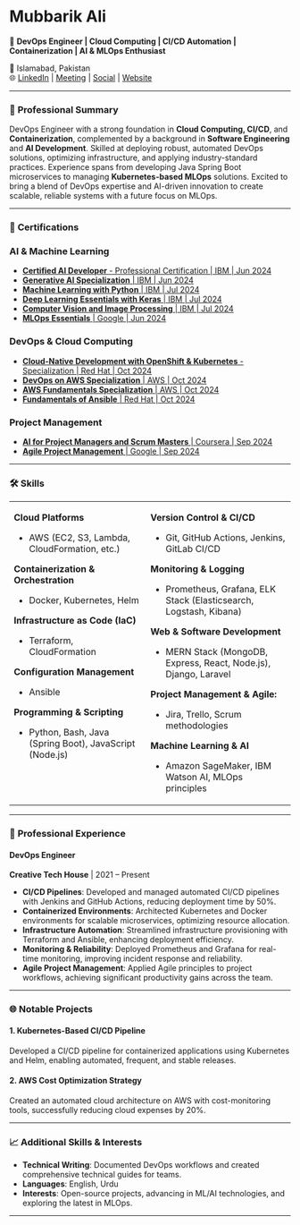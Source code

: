 # Mubbarik Ali

🚀 **DevOps Engineer | Cloud Computing | CI/CD Automation | Containerization | AI & MLOps Enthusiast**

📍 Islamabad, Pakistan  
🌐 <a href="https://linkedin.com/in/mubbarikali" target="_blank">LinkedIn</a> | <a href="https://calendly.com/mubbarikali" target="_blank">Meeting</a> | <a href="https://linktr.ee/mubbarikali" target="_blank">Social</a> | <a href="https://mubbarikali.github.io" target="_blank">Website</a>

---

### 🌟 **Professional Summary**

DevOps Engineer with a strong foundation in **Cloud Computing, CI/CD**, and **Containerization**, complemented by a background in **Software Engineering** and **AI Development**. Skilled at deploying robust, automated DevOps solutions, optimizing infrastructure, and applying industry-standard practices. Experience spans from developing Java Spring Boot microservices to managing **Kubernetes-based MLOps** solutions. Excited to bring a blend of DevOps expertise and AI-driven innovation to create scalable, reliable systems with a future focus on MLOps.

---

### 📜 **Certifications**

### AI & Machine Learning
- [**Certified AI Developer** - Professional Certification | IBM | Jun 2024](https://github.com/mubbarikali/Certifications/blob/main/1_AI%20and%20ML/1_%20IBM%20AI%20Developer%20Professional%20Certificate/IBM%20AI%20Developer%20Professional%20Certification%20(Coursera%20YRFAFYZZ3PUK).pdf)
- [**Generative AI Specialization** | IBM | Jun 2024](https://github.com/mubbarikali/Certifications/blob/main/1_AI%20and%20ML/3_IBM%20Generative%20AI%20for%20Software%20Developers%20Specialization/Generative%20AI%20for%20Software%20Developers%20Specialization%20by%20IBM%20(Coursera%20ENPVVD7KH3HT).pdf)
- [**Machine Learning with Python** | IBM | Jul 2024](https://github.com/mubbarikali/Certifications/blob/main/1_AI%20and%20ML/2_%20IBM%20AI%20Engineering%20Professional%20Certificate/1_Machine%20Learning%20with%20Python/Machine%20Learning%20with%20Python%20(Coursera%20Q72W7DEXZWL7).pdf)
- [**Deep Learning Essentials with Keras** | IBM | Jul 2024](https://github.com/mubbarikali/Certifications/blob/main/1_AI%20and%20ML/2_%20IBM%20AI%20Engineering%20Professional%20Certificate/2_Introduction%20to%20Deep%20Learning%20%26%20Neural%20Networks%20with%20Keras/Introduction%20to%20Deep%20Learning%20%26%20Neural%20Networks%20with%20Keras%20(Coursera%20CVBB4YLFYPEQ).pdf)
- [**Computer Vision and Image Processing** | IBM | Jul 2024](https://github.com/mubbarikali/Certifications/blob/main/1_AI%20and%20ML/2_%20IBM%20AI%20Engineering%20Professional%20Certificate/3_Introduction%20to%20Computer%20Vision%20and%20Image%20Processing/Introduction%20to%20Computer%20Vision%20and%20Image%20Processing%20(Coursera%20KY5VN9ERCAWK).pdf)
- [**MLOps Essentials** | Google | Jun 2024](https://github.com/mubbarikali/Certifications/blob/main/1_AI%20and%20ML/4_Google%20MLOps/MLOps%20by%20Google%20(Coursera%20CT6PMLYUE2QR).pdf)

### DevOps & Cloud Computing
- [**Cloud-Native Development with OpenShift & Kubernetes** - Specialization | Red Hat | Oct 2024](https://github.com/mubbarikali/Certifications/blob/main/2_DevOps%20and%20Cloud/3_Red%20Hat%20-%20Cloud-native%20Development%20with%20Kubernetes%20and%20OpenShift%20-%20Specialization/Cloud-Native%20Development%20with%20OpenShift%20and%20Kubernetes%20(Coursera%20ER1PF5HEXRSG).pdf)
- [**DevOps on AWS Specialization** | AWS | Oct 2024](https://github.com/mubbarikali/Certifications/blob/main/2_DevOps%20and%20Cloud/1_DevOps%20on%20AWS%20-%20Specialization/DevOps%20on%20AWS%20(Coursera%20V5Y4Z4R007WR).pdf)
- [**AWS Fundamentals Specialization** | AWS | Oct 2024](https://github.com/mubbarikali/Certifications/blob/main/2_DevOps%20and%20Cloud/2_AWS%20Fundamentals%20-%20Specialization/AWS%20Fundamentals%20Specialization%20(Coursera%20ZSCPPZR5WCW4).pdf)
- [**Fundamentals of Ansible** | Red Hat | Oct 2024](https://github.com/mubbarikali/Certifications/blob/main/2_DevOps%20and%20Cloud/4_Red%20Hat%20-%20Fundamentals%20of%20Ansible/Fundamentals%20of%20Ansible%20(Coursera%20UY79NLW1BNA3).pdf)

### Project Management
- [**AI for Project Managers and Scrum Masters** | Coursera | Sep 2024](https://github.com/mubbarikali/Certifications/blob/main/3_Project%20Management/2_AI%20for%20Project%20Managers%20and%20Scrum%20Masters/AI%20for%20Project%20Managers%20and%20Scrum%20Masters%20(Coursera%20QQ4USDC6SSBU).pdf)
- [**Agile Project Management** | Google | Sep 2024](https://github.com/mubbarikali/Certifications/blob/main/3_Project%20Management/1_Agile%20Project%20Management%20by%20Google/Agile%20Project%20Management%20by%20Google%20(Coursera%20MTY8FIQ9FUOB).pdf)

---

### 🛠️ **Skills**

<table>
<tr>
  <td valign="top">

  **Cloud Platforms**  
  - AWS (EC2, S3, Lambda, CloudFormation, etc.)

  **Containerization & Orchestration**  
  - Docker, Kubernetes, Helm

  **Infrastructure as Code (IaC)**  
  - Terraform, CloudFormation

  **Configuration Management**  
  - Ansible

  **Programming & Scripting**  
  - Python, Bash, Java (Spring Boot), JavaScript (Node.js)

  </td>
  <td valign="top">

  **Version Control & CI/CD**  
  - Git, GitHub Actions, Jenkins, GitLab CI/CD

  **Monitoring & Logging**  
  - Prometheus, Grafana, ELK Stack (Elasticsearch, Logstash, Kibana)

  **Web & Software Development**  
  - MERN Stack (MongoDB, Express, React, Node.js), Django, Laravel

  **Project Management & Agile:**
  - Jira, Trello, Scrum methodologies

  **Machine Learning & AI**  
  - Amazon SageMaker, IBM Watson AI, MLOps principles

  </td>
</tr>
</table>

---

### 💼 **Professional Experience**

#### **DevOps Engineer**  
**Creative Tech House** | 2021 – Present  
- **CI/CD Pipelines**: Developed and managed automated CI/CD pipelines with Jenkins and GitHub Actions, reducing deployment time by 50%.
- **Containerized Environments**: Architected Kubernetes and Docker environments for scalable microservices, optimizing resource allocation.
- **Infrastructure Automation**: Streamlined infrastructure provisioning with Terraform and Ansible, enhancing deployment efficiency.
- **Monitoring & Reliability**: Deployed Prometheus and Grafana for real-time monitoring, improving incident response and reliability.
- **Agile Project Management**: Applied Agile principles to project workflows, achieving significant productivity gains across the team.

---

### 🌐 **Notable Projects**

#### **1. Kubernetes-Based CI/CD Pipeline**
Developed a CI/CD pipeline for containerized applications using Kubernetes and Helm, enabling automated, frequent, and stable releases.

#### **2. AWS Cost Optimization Strategy**
Created an automated cloud architecture on AWS with cost-monitoring tools, successfully reducing cloud expenses by 20%.

---

### 📈 **Additional Skills & Interests**

- **Technical Writing**: Documented DevOps workflows and created comprehensive technical guides for teams.
- **Languages**: English, Urdu
- **Interests**: Open-source projects, advancing in ML/AI technologies, and exploring the latest in MLOps.

---
